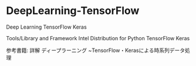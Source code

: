 # DeepLearning-TensorFlow
Deep Learning TensorFlow Keras 

Tools/Library and Framework
Intel Distribution for Python
TensorFlow
Keras 


参考書籍: 詳解 ディープラーニング ~TensorFlow・Kerasによる時系列データ処理
